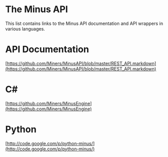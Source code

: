 The Minus API
=============
This list contains links to the Minus API documentation and API wrappers in various languages.

API Documentation
=================
[https://github.com/Miners/MinusAPI/blob/master/REST_API.markdown](https://github.com/Miners/MinusAPI/blob/master/REST_API.markdown)

C#
==
[https://github.com/Miners/MinusEngine](https://github.com/Miners/MinusEngine)

Python
=======
[http://code.google.com/p/python-minus/](http://code.google.com/p/python-minus/)
